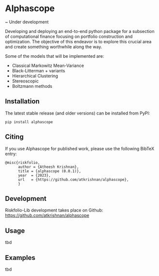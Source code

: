 # Alphascope
~ Under development

Developing and deploying an end-to-end python package for a subsection of computational finance focusing on portfolio construction and optimization.
The objective of this endeavor is to explore this crucial area and create something worthwhile along the way.

Some of the models that will be implemented are:
- Classical Markowitz Mean-Variance
- Black-Litterman + variants
- Hierarchical Clustering 
- Stereoscopic
- Boltzmann methods

## Installation

The latest stable release (and older versions) can be installed from PyPI:

    pip install alphascope

## Citing

If you use Alphascope for published work, please use the following BibTeX entry:

```
@misc{riskfolio,
      author = {Atheesh Krishnan},
      title = {alphascope (0.0.1)},
      year  = {2023},
      url   = {https://github.com/atkrishnan/alphascope},
      }
```
 
## Development

Riskfolio-Lib development takes place on Github: https://github.com/atkrishnan/alphascope

## Usage
tbd

## Examples
tbd
